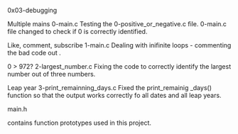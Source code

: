 0x03-debugging

Multiple mains
0-main.c
Testing the 0-positive_or_negative.c file. 0-main.c file changed to check if 0 is correctly identified.

Like, comment, subscribe
1-main.c
Dealing with inifinite loops - commenting the bad code out .

0 > 972?
2-largest_number.c
Fixing the code to correctly identify the largest number out of three numbers.

Leap year
3-print_remainning_days.c
Fixed the print_remainig _days() function so that the output works correctly fo all dates and all leap years.

main.h

contains function prototypes used in this project.
